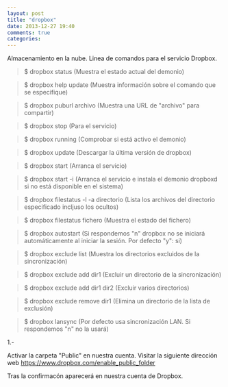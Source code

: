 ```yaml
---
layout: post
title: "dropbox"
date: 2013-12-27 19:40
comments: true
categories: 
---
```

Almacenamiento en la nube. Linea de comandos para el servicio Dropbox.

>$ dropbox status (Muestra el estado actual del demonio)

>$ dropbox help update (Muestra información sobre el comando que se especifique)

>$ dropbox puburl archivo (Muestra una URL de "archivo" para compartir)

>$ dropbox stop (Para el servicio)

>$ dropbox running (Comprobar si está activo el demonio)

>$ dropbox update (Descargar la última versión de dropbox)

>$ dropbox start (Arranca el servicio)

>$ dropbox start -i (Arranca el servicio e instala el demonio dropboxd si no está disponible en el sistema)

>$ dropbox filestatus -l -a directorio (Lista los archivos del directorio especificado incljuso los ocultos)

>$ dropbox filestatus fichero (Muestra el estado del fichero)

>$ dropbox autostart (Si respondemos "n" dropbox no se iniciará automáticamente al iniciar la sesión. Por defecto "y": si)

>$ dropbox exclude list (Muestra los directorios excluidos de la sincronización)

>$ dropbox exclude add dir1 (Excluir un directorio de la sincronización)

>$ dropbox exclude add dir1 dir2 (Excluir varios directorios)

>$ dropbox exclude remove dir1 (Elimina un directorio de la lista de exclusión)

>$ dropbox lansync (Por defecto usa sincronización LAN. Si respondemos "n" no la usará)

1.-

Activar la carpeta "Public" en nuestra cuenta. Visitar la siguiente dirección web <https://www.dropbox.com/enable_public_folder>

Tras la confirmacón aparecerá en nuestra cuenta de Dropbox.

